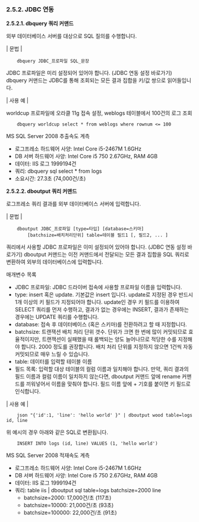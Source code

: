 ### 2.5.2. JDBC 연동

**2.5.2.1. dbquery 쿼리 커맨드**

외부 데이터베이스 서버를 대상으로 SQL 질의를 수행합니다.

\| 문법 \|

~~~~
	dbquery JDBC_프로파일 SQL_문장
~~~~

JDBC 프로파일은 미리 설정되어 있어야 합니다. (JDBC 연동 설정 바로가기) dbquery 커맨드는 JDBC를 통해 조회되는 모든 결과 집합을 키/값 쌍으로 읽어들입니다.

\| 사용 예 \|

worldcup 프로파일에 오라클 11g 접속 설정, weblogs 테이블에서 100건의 로그 조회

~~~~
	dbquery worldcup select * from weblogs where rownum <= 100
~~~~

MS SQL Server 2008 추출속도 계측

 * 로그프레소 하드웨어 사양: Intel Core i5-2467M 1.6GHz
 * DB 서버 하드웨어 사양: Intel Core i5 750 2.67GHz, RAM 4GB
 * 데이터: IIS 로그 1999194건
 * 쿼리: dbquery sql select * from logs
 * 소요시간: 27.3초 (74,000건/초)

**2.5.2.2. dboutput 쿼리 커맨드**

로그프레소 쿼리 결과를 외부 데이터베이스 서버에 입력합니다.

\| 문법 \|

~~~~
	dboutput JDBC_프로파일 [type=타입] [database=스키마] 
		[batchsize=배치처리단위] table=테이블 필드1 [, 필드2, ... ]
~~~~

쿼리에서 사용할 JDBC 프로파일은 이미 설정되어 있어야 합니다. (JDBC 연동 설정 바로가기) dboutput 커맨드는 이전 커맨드에서 전달되는 모든 결과 집합을 SQL 쿼리로 변환하여 외부의 데이터베이스에 입력합니다.

매개변수 목록

 * JDBC 프로파일: JDBC 드라이버 접속에 사용할 프로파일 이름을 입력합니다.
 * type: insert 혹은 update. 기본값은 insert 입니다. update로 지정된 경우 반드시 1개 이상의 키 필드가 지정되어야 합니다. update인 경우 키 필드를 이용하여 SELECT 쿼리를 먼저 수행하고, 결과가 없는 경우에는 INSERT, 결과가 존재하는 경우에는 UPDATE 쿼리를 수행합니다.
 * database: 접속 후 데이터베이스 (혹은 스키마)를 전환하려고 할 때 지정합니다.
 * batchsize: 트랜잭션 배치 처리 단위 갯수. 단위가 크면 한 번에 많이 커밋되므로 효율적이지만, 트랜잭션이 실패했을 때 롤백되는 양도 늘어나므로 적당한 수를 지정해야 합니다. 2000 정도를 권장합니다. 배치 처리 단위를 지정하지 않으면 1건씩 자동 커밋되므로 매우 느릴 수 있습니다.
 * table: 데이터를 입력할 테이블 이름
 * 필드 목록: 입력할 대상 테이블의 컬럼 이름과 일치해야 합니다. 만약, 쿼리 결과의 필드 이름과 컬럼 이름이 일치하지 않는다면, dboutput 커맨드 앞에 rename 커맨드를 끼워넣어서 이름을 맞춰야 합니다. 필드 이름 앞에 + 기호를 붙이면 키 필드로 인식합니다.

\| 사용 예 \|

~~~~
	json "{'id':1, 'line': 'hello world' }" | dboutput wood table=logs id, line
~~~~

위 예시의 경우 아래와 같은 SQL로 변환됩니다.

~~~~
	INSERT INTO logs (id, line) VALUES (1, 'hello world')
~~~~

MS SQL Server 2008 적재속도 계측

 * 로그프레소 하드웨어 사양: Intel Core i5-2467M 1.6GHz
 * DB 서버 하드웨어 사양: Intel Core i5 750 2.67GHz, RAM 4GB
 * 데이터: IIS 로그 1999194건
 * 쿼리: table iis | dboutput sql table=logs batchsize=2000 line
     * batchsize=2000: 17,000건/초 (117초)
     * batchsize=10000: 21,000건/초 (93초)
     * batchsize=100000: 22,000건/초 (91초)
